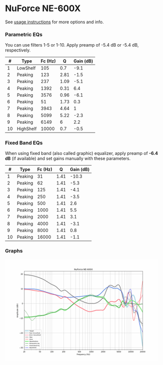 # NuForce NE-600X
See [usage instructions](https://github.com/jaakkopasanen/AutoEq#usage) for more options and info.

### Parametric EQs
You can use filters 1-5 or 1-10. Apply preamp of -5.4 dB or -5.4 dB, respectively.

|   # | Type      |   Fc (Hz) |    Q |   Gain (dB) |
|-----|-----------|-----------|------|-------------|
|   1 | LowShelf  |       105 | 0.7  |        -9.1 |
|   2 | Peaking   |       123 | 2.81 |        -1.5 |
|   3 | Peaking   |       237 | 1.09 |        -5.1 |
|   4 | Peaking   |      1392 | 0.31 |         6.4 |
|   5 | Peaking   |      3576 | 0.96 |        -6.1 |
|   6 | Peaking   |        51 | 1.73 |         0.3 |
|   7 | Peaking   |      3943 | 4.64 |         1   |
|   8 | Peaking   |      5099 | 5.22 |        -2.3 |
|   9 | Peaking   |      6149 | 6    |         2.2 |
|  10 | HighShelf |     10000 | 0.7  |        -0.5 |

### Fixed Band EQs
When using fixed band (also called graphic) equalizer, apply preamp of **-6.4 dB** (if available) and set gains manually with these parameters.

|   # | Type    |   Fc (Hz) |    Q |   Gain (dB) |
|-----|---------|-----------|------|-------------|
|   1 | Peaking |        31 | 1.41 |       -10.3 |
|   2 | Peaking |        62 | 1.41 |        -5.3 |
|   3 | Peaking |       125 | 1.41 |        -4.1 |
|   4 | Peaking |       250 | 1.41 |        -3.5 |
|   5 | Peaking |       500 | 1.41 |         2.6 |
|   6 | Peaking |      1000 | 1.41 |         5.5 |
|   7 | Peaking |      2000 | 1.41 |         3.1 |
|   8 | Peaking |      4000 | 1.41 |        -3.1 |
|   9 | Peaking |      8000 | 1.41 |         0.8 |
|  10 | Peaking |     16000 | 1.41 |        -1.1 |

### Graphs
![](./NuForce%20NE-600X.png)
